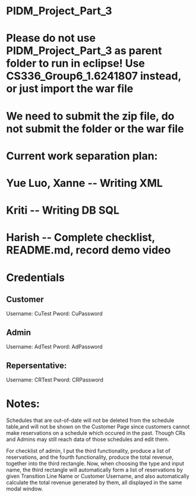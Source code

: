 # PIDM_Project_Part_3

# Please do not use PIDM_Project_Part_3 as parent folder to run in eclipse! Use CS336_Group6_1.6241807 instead, or just import the war file
# We need to submit the zip file, do not submit the folder or the war file

# Current work separation plan:
# Yue Luo, Xanne -- Writing XML
# Kriti       -- Writing DB SQL
# Harish    -- Complete checklist, README.md, record demo video

# Credentials

## Customer
Username: CuTest
Pword: CuPassword

## Admin
Username: AdTest
Pword: AdPassword

## Repersentative: 
Username: CRTest
Pword: CRPassword

# Notes:
Schedules that are out-of-date will not be deleted from the schedule table,and will not be shown on the Customer Page since customers cannot make reservations on a schedule which occured in the past. Though CRs and Admins may still reach data of those schedules and edit them.

For checklist of admin, I put the third functionality, produce a list of reservations, and the fourth functionality, produce the total revenue, together into the third rectangle. Now, when choosing the type and input name, the third rectangle will automatically form a list of reservations by given Transition Line Name or Customer Username, and also automatically calculate the total revenue generated by them, all displayed in the same modal window. 
